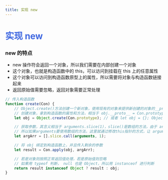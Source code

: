 ```yaml
---
title: 实现 new
---
```


# <font color="#4169E1">实现 new</font>

### new 的特点

-   new 操作符会返回一个对象，所以我们需要在内部创建一个对象
-   这个对象，也就是构造函数中的 this，可以访问到挂载在 this 上的任意属性
-   这个对象可以访问到构造函数原型上的属性，所以需要将对象与构造函数链接起来
-   返回原始值需要忽略，返回对象需要正常处理

```js
// 传入构造函数
function create(Con) {
    // Object.create()方法创建一个新对象，使用现有的对象来提供新创建的对象的__proto__
    // 创建对象，拿到构造函数的属性和方法，相当于 obj.__proto__ = Con.prototype
    let obj = Object.create(Con.prototype); // 或者 let obj = {}; Object.setPrototypeOf(obj, Con.prototype);

    // 获取参数，其含义相当于 arguments.slice(1)，slice()是数组的方法，由于 arguments 不是数组，只是类数组，不具备所有数组原型的方法
    // 所以如果arguments要使用数组的方法，这里就通过修改this指针的方式，让 arguments 继承 array。然后arguments就可以使用数组中的各种方法了
    let argArr = [].slice.call(arguments, 1);

    // 将 obj 绑定到构造函数上，并且传入剩余的参数
    let result = Con.apply(obj, argArr);

    // 若是对象则按照正常返回值处理，若是原始值则忽略
    // 如果用 typeof 判断， null 也是 Object，所以用 instanceof 进行判断
    return result instanceof Object ? result : obj;
}
```
